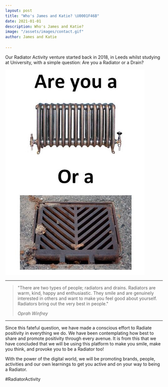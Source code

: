 ```yaml
---
layout: post
title: "Who's James and Katie? \U0001F46B"
date: 2021-01-01
description: Who's James and Katie?
image: "/assets/images/contact.gif"
author: James and Katie

---
```

Our Radiator Activity venture started back in 2018, in Leeds whilst studying at University, with a simple question: Are you a Radiator or a Drain?

![are you a radiator or a drain?](/assets/images/radiatorvsdrain.jpeg "Radiator vs. Drain")

***

> "There are two types of people; radiators and drains. Radiators are warm, kind, happy and enthusiastic. They smile and are genuinely interested in others and want to make you feel good about yourself. Radiators bring out the very best in people."
>
> <cite>Oprah Winfrey</cite>

***

Since this fateful question, we have made a conscious effort to Radiate positivity in everything we do. We have been contemplating how best to share and promote positivity through every avenue. It is from this that we have concluded that we will be using this platform to make you smile, make you think, and provoke you to be a Radiator too!

With the power of the digital world, we will be promoting brands, people, activities and our own learnings to get you active and on your way to being a Radiator.

\#RadiatorActivity